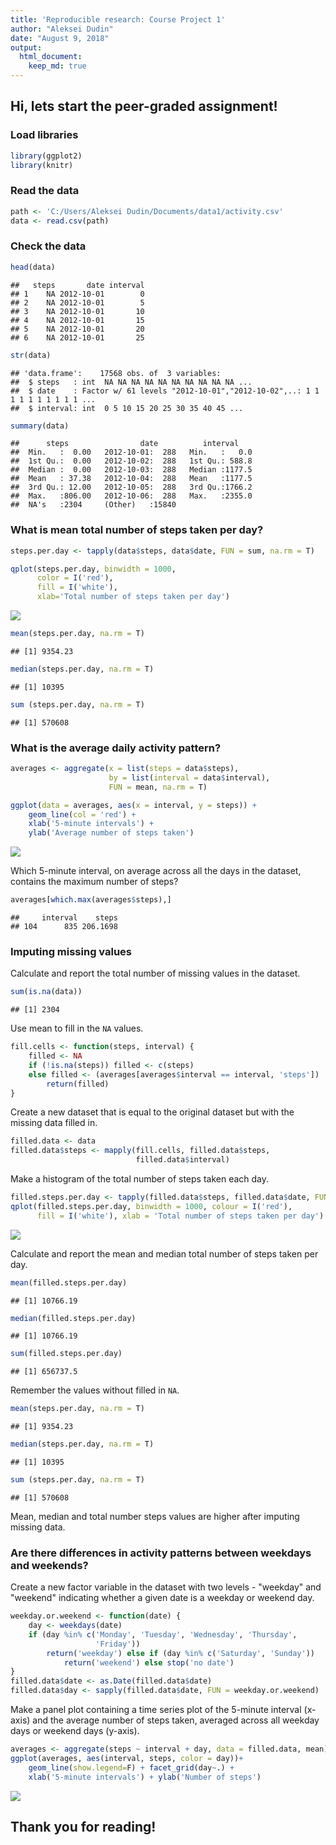 ```yaml
---
title: 'Reproducible research: Course Project 1'
author: "Aleksei Dudin"
date: "August 9, 2018"
output:
  html_document:
    keep_md: true
---
```


## Hi, lets start the peer-graded assignment!

### Load libraries


```r
library(ggplot2)
library(knitr)
```

### Read the data


```r
path <- 'C:/Users/Aleksei Dudin/Documents/data1/activity.csv'
data <- read.csv(path)
```

### Check the data


```r
head(data)
```

```
##   steps       date interval
## 1    NA 2012-10-01        0
## 2    NA 2012-10-01        5
## 3    NA 2012-10-01       10
## 4    NA 2012-10-01       15
## 5    NA 2012-10-01       20
## 6    NA 2012-10-01       25
```


```r
str(data)
```

```
## 'data.frame':	17568 obs. of  3 variables:
##  $ steps   : int  NA NA NA NA NA NA NA NA NA NA ...
##  $ date    : Factor w/ 61 levels "2012-10-01","2012-10-02",..: 1 1 1 1 1 1 1 1 1 1 ...
##  $ interval: int  0 5 10 15 20 25 30 35 40 45 ...
```


```r
summary(data)
```

```
##      steps                date          interval     
##  Min.   :  0.00   2012-10-01:  288   Min.   :   0.0  
##  1st Qu.:  0.00   2012-10-02:  288   1st Qu.: 588.8  
##  Median :  0.00   2012-10-03:  288   Median :1177.5  
##  Mean   : 37.38   2012-10-04:  288   Mean   :1177.5  
##  3rd Qu.: 12.00   2012-10-05:  288   3rd Qu.:1766.2  
##  Max.   :806.00   2012-10-06:  288   Max.   :2355.0  
##  NA's   :2304     (Other)   :15840
```

### What is mean total number of steps taken per day?


```r
steps.per.day <- tapply(data$steps, data$date, FUN = sum, na.rm = T)

qplot(steps.per.day, binwidth = 1000,
      color = I('red'),
      fill = I('white'),
      xlab='Total number of steps taken per day')
```

![](PA1_template_files/figure-html/unnamed-chunk-6-1.png)<!-- -->


```r
mean(steps.per.day, na.rm = T)
```

```
## [1] 9354.23
```


```r
median(steps.per.day, na.rm = T)
```

```
## [1] 10395
```


```r
sum (steps.per.day, na.rm = T)
```

```
## [1] 570608
```

### What is the average daily activity pattern?


```r
averages <- aggregate(x = list(steps = data$steps),
                      by = list(interval = data$interval),
                      FUN = mean, na.rm = T)

ggplot(data = averages, aes(x = interval, y = steps)) +
    geom_line(col = 'red') +
    xlab('5-minute intervals') +
    ylab('Average number of steps taken')
```

![](PA1_template_files/figure-html/unnamed-chunk-10-1.png)<!-- -->

Which 5-minute interval, on average across all the days in the dataset, contains the maximum number of steps?


```r
averages[which.max(averages$steps),]
```

```
##     interval    steps
## 104      835 206.1698
```

### Imputing missing values

Calculate and report the total number of missing values in the dataset.


```r
sum(is.na(data))
```

```
## [1] 2304
```

Use mean to fill in the `NA` values.


```r
fill.cells <- function(steps, interval) {
    filled <- NA
    if (!is.na(steps)) filled <- c(steps) 
    else filled <- (averages[averages$interval == interval, 'steps'])
        return(filled)
}
```

Create a new dataset that is equal to the original dataset but with the missing data filled in.


```r
filled.data <- data
filled.data$steps <- mapply(fill.cells, filled.data$steps,
                            filled.data$interval)
```

Make a histogram of the total number of steps taken each day.


```r
filled.steps.per.day <- tapply(filled.data$steps, filled.data$date, FUN = sum)
qplot(filled.steps.per.day, binwidth = 1000, colour = I('red'),
      fill = I('white'), xlab = 'Total number of steps taken per day')
```

![](PA1_template_files/figure-html/unnamed-chunk-15-1.png)<!-- -->

 Calculate and report the mean and median total number of steps taken per day.
 

```r
mean(filled.steps.per.day)
```

```
## [1] 10766.19
```

```r
median(filled.steps.per.day)
```

```
## [1] 10766.19
```

```r
sum(filled.steps.per.day)
```

```
## [1] 656737.5
```

Remember the values without filled in `NA`.


```r
mean(steps.per.day, na.rm = T)
```

```
## [1] 9354.23
```

```r
median(steps.per.day, na.rm = T)
```

```
## [1] 10395
```

```r
sum (steps.per.day, na.rm = T)
```

```
## [1] 570608
```

Mean, median and total number steps values are higher after imputing missing data.

### Are there differences in activity patterns between weekdays and weekends?

Create a new factor variable in the dataset with two levels - "weekday" and "weekend" indicating whether a given date is a weekday or weekend day.


```r
weekday.or.weekend <- function(date) {
    day <- weekdays(date)
    if (day %in% c('Monday', 'Tuesday', 'Wednesday', 'Thursday',
                   'Friday')) 
        return('weekday') else if (day %in% c('Saturday', 'Sunday')) 
            return('weekend') else stop('no date')
}
filled.data$date <- as.Date(filled.data$date)
filled.data$day <- sapply(filled.data$date, FUN = weekday.or.weekend)
```

Make a panel plot containing a time series plot of the 5-minute interval (x-axis) and the average number of steps taken, averaged across all weekday days or weekend days (y-axis).


```r
averages <- aggregate(steps ~ interval + day, data = filled.data, mean)
ggplot(averages, aes(interval, steps, color = day))+
    geom_line(show.legend=F) + facet_grid(day~.) + 
    xlab('5-minute intervals') + ylab('Number of steps')
```

![](PA1_template_files/figure-html/unnamed-chunk-19-1.png)<!-- -->

## Thank you for reading!

